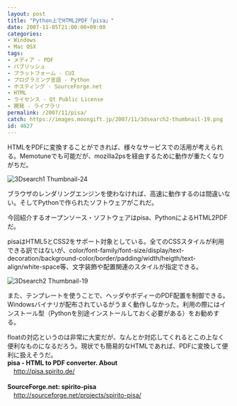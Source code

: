 ```yaml
---
layout: post
title: "Python上でHTML2PDF「pisa」"
date: 2007-11-05T21:00:00+09:00
categories:
- Windows
- Mac OSX
tags: 
- メディア - PDF
- パブリッシュ
- プラットフォーム - CUI
- プログラミング言語 - Python
- ホスティング - SourceForge.net
- HTML
- ライセンス - Qt Public License
- 開発 - ライブラリ
permalink: /2007/11/pisa/
catch: https://images.moongift.jp/2007/11/3dsearch2-thumbnail-19.png
id: 4627
---
```

HTMLをPDFに変換することができれば、様々なサービスでの活用が考えられる。Memotuneでも可能だが、mozilla2psを経由するために動作が重たくなりがちだ。   
  
 ![3Dsearch1 Thumbnail-24](https://images.moongift.jp/2007/11/3dsearch1-thumbnail-24.png)  
  
ブラウザのレンダリングエンジンを使わなければ、高速に動作するのは間違いない。そしてPythonで作られたソフトウェアがこれだ。   
  
今回紹介するオープンソース・ソフトウェアはpisa、PythonによるHTML2PDFだ。   
<!--more-->  
pisaはHTML5とCSS2をサポート対象としている。全てのCSSスタイルが利用できる訳ではないが、color/font-family/font-size/display/text-decoration/background-color/border/padding/width/heigth/text-align/white-space等、文字装飾や配置関連のスタイルが指定できる。   
  
 ![3Dsearch2 Thumbnail-19](https://images.moongift.jp/2007/11/3dsearch2-thumbnail-19.png)  
  
また、テンプレートを使うことで、ヘッダやボディーのPDF配置を制御できる。Windowsバイナリが配布されているがうまく動作しなかった。利用の際にはインストール型（Pythonを別途インストールしておく必要がある）をお勧めする。   
  
floatの対応というのは非常に大変だが、なんとか対応してくれるとこの上なく便利なものになるだろう。現状でも簡易的なHTMLであれば、PDFに変換して便利に扱えそうだ。   
**pisa - HTML to PDF converter. About**   
　[http://pisa.spirito.de/   
](http://pisa.spirito.de/)  
**SourceForge.net: spirito-pisa**   
　[http://sourceforge.net/projects/spirito-pisa/   
](http://sourceforge.net/projects/spirito-pisa/)

